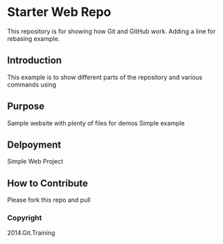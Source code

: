 # Starter Web Repo

This repository is for showing how Git and GitHub work. Adding a line for rebasing example.

## Introduction
This example is to show different parts of the repository and various commands using 

## Purpose

Sample website with plenty of files for demos
Simple example
## Delpoyment
Simple Web Project

## How to Contribute

Please fork this repo and pull

### Copyright
2014.Git.Training